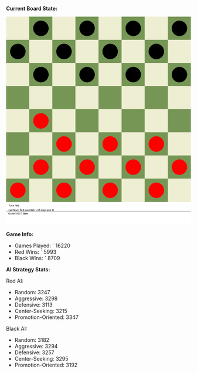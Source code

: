 
**Current Board State:**  
<!-- START_GIF -->
![Checkers Game](./checkers_game.gif)
<!-- END_GIF -->

**Game Info:**  
- Games Played: `<!-- GAMES_PLAYED --> 16220
- Red Wins: `<!-- RED_WINS --> 5993
- Black Wins: `<!-- BLACK_WINS --> 8709

<!-- AI_STATS -->
**AI Strategy Stats:**

Red AI:
- Random: 3247
- Aggressive: 3298
- Defensive: 3113
- Center-Seeking: 3215
- Promotion-Oriented: 3347

Black AI:
- Random: 3182
- Aggressive: 3294
- Defensive: 3257
- Center-Seeking: 3295
- Promotion-Oriented: 3192
